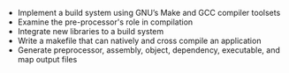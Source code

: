    - Implement a build system using GNU’s Make and GCC compiler toolsets
   - Examine the pre-processor's role in compilation
   - Integrate new libraries to a build system
   - Write a makefile that can natively and cross compile an application
   - Generate preprocessor, assembly, object, dependency, executable, and map output files
